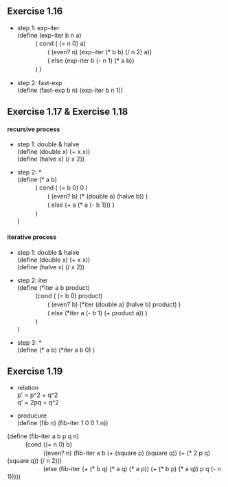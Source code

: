 ## Exercise 1.16
- step 1: exp-iter  
(define (exp-iter b n a)   
　　　( cond ( (= n 0) a)  
　　　　　( (even? n) (exp-iter (* b b) (/ n 2) a))    
　　　　　( else (exp-iter b (- n 1) (* a b))  
　　　)
)

- step 2: fast-exp  
(define (fast-exp b n) (exp-iter b n 1))  

## Exercise 1.17 & Exercise 1.18  
#### recursive process
- step 1: double & halve  
(define (double x) (+ x x))  
(define (halve x) (/ x 2))  

- step 2: *  
(define (* a b)  
　　　( cond ( (= b 0) 0 )  
　　　　　( (even? b) (* (double a) (halve b)) )  
　　　　　( else (+ a (* a (- b 1))) )  
　　　)  
)

#### iterative process  
- step 1: double & halve  
(define (double x) (+ x x))  
(define (halve x) (/ x 2))  

- step 2: iter  
(define (*iter a b product)  
　　　(cond ( (= b 0) product)  
　　　　　( (even? b) (*iter (double a) (halve b) product) )  
　　　　　( else (*iter a (- b 1) (+ product a)) )  
　　　)  
)  

- step 3: *  
(define (* a b) (*iter a b 0) )  

## Exercise 1.19 
- relation  
p' = p^2 + q^2  
q' = 2pq + q^2  

- producure  
(define (fib n) (fib-iter 1 0 0 1 n))  

(define (fib-iter a b p q n)  
　　　(cond ((= n 0)  b)  
　　　　　　((even? n) (fib-iter a b (+ (square p) (square q)) (+ (* 2 p q) (square q)) (/ n 2)))  
　　　　　　(else (fib-iter (+ (* b q) (* a q) (* a p)) (+ (* b p) (* a q)) p q (- n 1)))))
